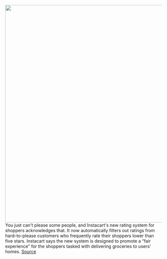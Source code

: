 <img src='https://cdn.vox-cdn.com/thumbor/qJNqEjvAFZzqNBh5mHD_RhYkljU=/0x0:4000x2667/1200x800/filters:focal(1422x1365:2062x2005)/cdn.vox-cdn.com/uploads/chorus_image/image/70909003/496871326.0.jpg' width='700px' /><br/>
You just can't please some people, and Instacart's new rating system for shoppers acknowledges that. It now automatically filters out ratings from hard-to-please customers who frequently rate their shoppers lower than five stars. Instacart says the new system is designed to promote a “fair experience” for the shoppers tasked with delivering groceries to users' homes.
<a href='https://www.theverge.com/2022/5/25/23141129/instacart-new-rating-system-filters-out-difficult-customers'> Source <a/>